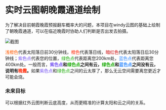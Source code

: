 # 实时云图朝晚霞通道绘制

为了解决目前朝霞晚霞预报翻车概率大的问题，本项目在windy云图的基础上绘制了朝晚霞通道，可以在临近晚霞时协助人们判断是否出发去拍摄。

![截图](img/screenshot1.png)

<span style="color: #ff5900">浅橙色</span>代表太阳落日前30分钟线，<span style="color: #ff2400">橙色</span>代表落日线，<span style="color: #cc0000">暗红色</span>代表太阳落日后30分钟线；<span style="color: #7553f2;">紫色点</span>代表您的位置，<span style="color: #17aa03;">绿色点</span>代表距离您200km处，<span style="color: #318bff;">蓝色点</span>代表距离您400km处。一般而言，<b><span style="color: #7553f2;">紫色点</span>和<span style="color: #17aa03;">绿色点</span>之间有云，<span style="color: #17aa03;">绿色点</span>和<span style="color: #318bff;">蓝色点</span>之间没有云，说明有<span style="color: #ff2400">晚霞</span>。</b>如果<span style="color: #7553f2;">紫色点</span>和<span style="color: #17aa03;">绿色点</span>之间的云太厚了，那么无云空间需要离您更近才可能会烧。

### 未来目标

可以根据红外云图判断云底高度，从而更精准的计算太阳和云之间的关系。